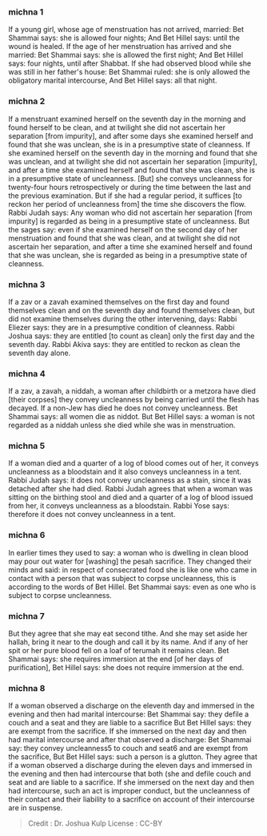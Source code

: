 
### michna 1
If a young girl, whose age of menstruation has not arrived, married: Bet Shammai says: she is allowed four nights; And Bet Hillel says: until the wound is healed. If the age of her menstruation has arrived and she married: Bet Shammai says: she is allowed the first night; And Bet Hillel says: four nights, until after Shabbat. If she had observed blood while she was still in her father's house: Bet Shammai ruled: she is only allowed the obligatory marital intercourse, And Bet Hillel says: all that night.

### michna 2
If a menstruant examined herself on the seventh day in the morning and found herself to be clean, and at twilight she did not ascertain her separation [from impurity], and after some days she examined herself and found that she was unclean, she is in a presumptive state of cleanness. If she examined herself on the seventh day in the morning and found that she was unclean, and at twilight she did not ascertain her separation [impurity], and after a time she examined herself and found that she was clean, she is in a presumptive state of uncleanness. [But] she conveys uncleanness for twenty-four hours retrospectively or during the time between the last and the previous examination. But if she had a regular period, it suffices [to reckon her period of uncleanness from] the time she discovers the flow. Rabbi Judah says: Any woman who did not ascertain her separation [from impurity] is regarded as being in a presumptive state of uncleanness. But the sages say: even if she examined herself on the second day of her menstruation and found that she was clean, and at twilight she did not ascertain her separation, and after a time she examined herself and found that she was unclean, she is regarded as being in a presumptive state of cleanness.

### michna 3
If a zav or a zavah examined themselves on the first day and found themselves clean and on the seventh day and found themselves clean, but did not examine themselves during the other intervening, days: Rabbi Eliezer says: they are in a presumptive condition of cleanness. Rabbi Joshua says: they are entitled [to count as clean] only the first day and the seventh day. Rabbi Akiva says: they are entitled to reckon as clean the seventh day alone.

### michna 4
If a zav, a zavah, a niddah, a woman after childbirth or a metzora have died [their corpses] they convey uncleanness by being carried until the flesh has decayed. If a non-Jew has died he does not convey uncleanness. Bet Shammai says: all women die as niddot. But Bet Hillel says: a woman is not regarded as a niddah unless she died while she was in menstruation.

### michna 5
If a woman died and a quarter of a log of blood comes out of her, it   conveys uncleanness as a bloodstain and it also conveys uncleanness in a tent. Rabbi Judah says: it does not convey uncleanness as a stain, since it was detached after she had died. Rabbi Judah agrees that when a woman was sitting on the birthing stool and died and a quarter of a log of blood issued from her, it conveys uncleanness as a bloodstain. Rabbi Yose says: therefore it does not convey uncleanness in a tent.

### michna 6
In earlier times they used to say: a woman who is dwelling in clean blood may pour out water for [washing] the pesah sacrifice. They changed their minds and said: in respect of consecrated food she is like one who came in contact with a person that was subject to corpse uncleanness, this is according to the words of Bet Hillel. Bet Shammai says: even as one who is subject to corpse uncleanness.

### michna 7
But they agree that she may eat second tithe. And she may set aside her hallah, bring it near to the dough and call it by its name. And if any of her spit or her pure blood fell on a loaf of terumah it remains clean. Bet Shammai says: she requires immersion at the end [of her days of purification], Bet Hillel says: she does not require immersion at the end.

### michna 8
If a woman observed a discharge on the eleventh day and immersed in the evening and then had marital intercourse: Bet Shammai say: they defile  a couch and a seat and they are liable to a sacrifice But Bet Hillel says: they are exempt from the sacrifice. If she immersed on the next day and then had marital intercourse and after that observed a discharge: Bet Shammai say: they convey uncleanness5 to couch and seat6 and are exempt from the sacrifice, But Bet Hillel says: such a person is a glutton. They agree that if a woman observed a discharge during the eleven days and immersed in the evening and then had intercourse that both (she and defile couch and seat and are liable to a sacrifice. If she immersed on the next day and then had intercourse, such an act is improper conduct, but the uncleanness of their contact and their liability to a sacrifice on account of their intercourse are in suspense.

>Credit : Dr. Joshua Kulp
>License : CC-BY